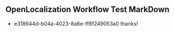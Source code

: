 ## OpenLocalization Workflow Test MarkDown
* e318644d-b04a-4023-8a6e-ff8f249053a0 thanks!

<!--HONumber=Aug16_HO5-->


